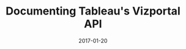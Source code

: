 ---
layout: vp
title: "Documenting Tableau's Vizportal API"
date: 2017-01-20
tags: [APIs, Tableau, Tableau Server]
iframe_url: https://viziblydiffrnt.github.io/_includes/vizportal.html
---